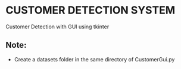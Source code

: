 # CUSTOMER DETECTION SYSTEM
 Customer Detection with GUI using tkinter
## Note:
- Create a datasets folder in the same directory of CustomerGui.py 
